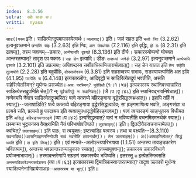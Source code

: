 ```yaml
---
index:  8.3.56
sutra:  सहेः साडः सः।
vritti:  nyasa
---
```


`साड()पस्य` इति। साडित्येतद्रूपमापन्नस्येत्यर्थः। `जलाषाट्()` इति। जलं सहत इति `भजो ज्विः` (3.2.62) इत्यनुवत्र्तमाने `छन्दसि सहः` (3.2.63) इति ण्विः, `अत उपधायाः` (7.2.116) इति वृद्धिः, `हो ढः` (8.2.31) इति ढत्वम्(), तस्य जश्त्वम्--डकारः, `अन्येषामपि दृश्यते` (6.3.136) इति दीर्घः। सकारस्योष्मणो घोषवत आन्तरतम्यात्? तादृश एव षकारः। `सह डेन` इत्यादि। डीङः `सप्तम्यां जनेर्डः` (3.2.97) इत्यनुवत्र्तमाने `अन्येष्वपि दृश्यते` (3.2.101) इति डप्रत्ययः; अपिशब्दस्य सर्वोपाधिव्यभिचारार्थत्वात्()। सह डेन वत्र्तत इति `तेन सहेति तुल्ययोगे` (2.2.28) इति बहुव्रीहिः, `वोपसर्जनस्य` (6.3.81) इति सहशब्दस्य सभावः, सडस्यापत्यमिति अत इञि (4.1.95) `यस्येति च` (6.4.148) इत्यकारलोपः, आदिवृद्धौ च साडिरित्येतद्रूपं भवतीति, असति सहेरित्येतस्मिन्? मूर्घन्यः प्रसज्येत। `अचः परस्मिन्? पूर्वविधौ` (१।१।५७) इत्यकारस्य स्थानिवत्त्वान्नास्ति साडित्येतत्तद्रूपमिति चेत्()? न; `पूर्वत्रासिद्धे न स्थानिवत्()` (जै।प।वृ।४८) इति स्थानिवद्भावनिषेधात्()। नन्वेवमपि नैवात्र साडित्येतद्रूपमस्ति? षत्वे कत्र्तव्ये बहिरङ्गाया वृद्धेरसिद्धत्व#आत्()। इहापि तर्हि न स्यात्()--जलाषाडिति? षत्वे कत्र्तव्ये बहिरङ्गाया वृद्धेरसिद्धत्वादेव; सा ह्रङ्गमाश्रित्य भवति, अङ्गसंज्ञा च प्रत्यये सति, प्रत्ययो ह्रु पपदाश्रय इति व्यक्तमुपधादृद्धेर्वहिरङ्गत्वम्()। षत्वं त्वन्तरङ्गं साङ्भूतस्य विधीयत इति `असिद्धं बहिरङ्गमन्तरङ्गे` (व्या।प।४२) इत्यसिद्धत्वात्? षत्वं न भविष्यतीति वचनमिदमनर्थकं स्यात्()। तस्मान्मा भूद्वचनस्य वैयथ्र्यमिति नैयं परिभाषोपतिष्ठते। `तुरासाहम्()` इति। द्वितदीयैकवचनान्तमेतत्()। क्वचित्? `जलासाहम्()` इति पाठः, स त्वयुक्तः; इष्टत्वादिह षत्वस्य। तथा च वक्ष्यति--(8.3.110) `सवनादिष्व()आसनिग्रहणमनिणोऽपि षत्वं भवतीति ज्ञापनार्थम्()। तेन जलाषाहम्()। अ()आषाहमित्येतत्? सिद्धं भवति` इति। 
`स इति किम्()` इति। एवं मन्यते--अलोऽन्त्यपरिभाषया (1.1.51) अन्तस्य तावङ्डकारेण भवितव्यम्(), अन्तस्य भवन्नान्तरतम्याडुकारः स्यात्(), एतच्चायुक्तम्(); डकारस्य डकारविधाने प्रयोजनाभावात्()। तस्मादन्तरेणापि सग्रहणं सकारस्यैव भविष्यति। इतरस्तु `स` इत्येतस्मिन्नसति `अनन्त्यविकारेऽन्त्यसदेशस्य` (व्या।प।६३) इत्याकारस्य द्विमात्रिकस्यान्तरतम्यात्? तादृश ऋकारो मूर्धन्यः स्यादित्यनेनाभिप्रायेणाअह--`आकारस्य मा भूत्()` इति॥
